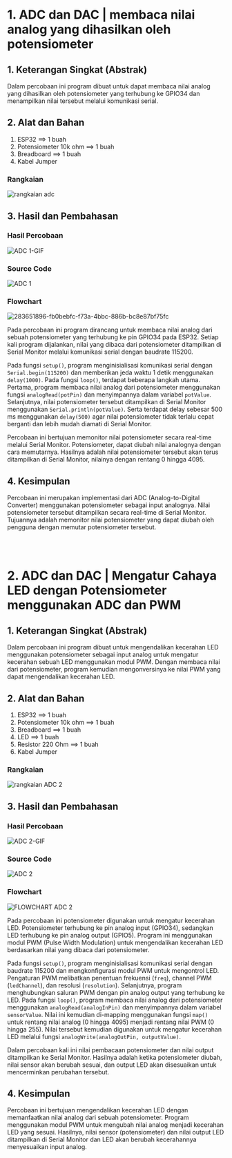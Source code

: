 # 1. ADC dan DAC | membaca nilai analog yang dihasilkan oleh potensiometer 

## 1. Keterangan Singkat (Abstrak)

Dalam percobaan ini program dibuat untuk dapat membaca nilai analog yang dihasilkan oleh potensiometer yang terhubung ke GPIO34 dan menampilkan nilai tersebut melalui komunikasi serial.

## 2. Alat dan Bahan
1. ESP32                     ==> 1 buah
2. Potensiometer 10k ohm     ==> 1 buah
3. Breadboard                ==> 1 buah
4. Kabel Jumper

### Rangkaian

![rangkaian adc](https://github.com/brianrahma/brian-system-embedded/assets/82065700/e9b02173-d1fd-4547-9543-88207b6c213d)

## 3. Hasil dan Pembahasan

### Hasil Percobaan

![ADC 1-GIF](https://github.com/brianrahma/brian-system-embedded/assets/82065700/8faa7ceb-c751-42e9-ba6d-ff8df0dc3e42)


### Source Code

![ADC 1](https://github.com/brianrahma/brian-system-embedded/assets/82065700/8577a659-931b-40f5-a8fa-7485bebd4e36)


### Flowchart

![283651896-fb0bebfc-f73a-4bbc-886b-bc8e87bf75fc](https://github.com/brianrahma/brian-system-embedded/assets/82065700/1da6ca03-86a3-4d92-9556-40f6d6c60286)

Pada percobaan ini program dirancang untuk membaca nilai analog dari sebuah potensiometer yang terhubung ke pin GPIO34 pada ESP32. Setiap kali program dijalankan, nilai yang dibaca dari potensiometer ditampilkan di Serial Monitor melalui komunikasi serial dengan baudrate 115200.

Pada fungsi `setup()`, program menginisialisasi komunikasi serial dengan `Serial.begin(115200)` dan memberikan jeda waktu 1 detik menggunakan `delay(1000)`. Pada fungsi `loop()`, terdapat beberapa langkah utama. Pertama, program membaca nilai analog dari potensiometer menggunakan fungsi `analogRead(potPin)` dan menyimpannya dalam variabel `potValue`. Selanjutnya, nilai potensiometer tersebut ditampilkan di Serial Monitor menggunakan `Serial.println(potValue)`. Serta terdapat delay sebesar 500 ms menggunakan `delay(500)` agar nilai potensiometer tidak terlalu cepat berganti dan lebih mudah diamati di Serial Monitor.

Percobaan ini bertujuan memonitor nilai potensiometer secara real-time melalui Serial Monitor. Potensiometer, dapat diubah nilai analognya dengan cara memutarnya. Hasilnya adalah nilai potensiometer tersebut akan terus ditampilkan di Serial Monitor, nilainya dengan rentang 0 hingga 4095.

## 4. Kesimpulan

Percobaan ini merupakan implementasi dari ADC (Analog-to-Digital Converter) menggunakan potensiometer sebagai input analognya. Nilai potensiometer tersebut ditampilkan secara real-time di Serial Monitor. Tujuannya adalah memonitor nilai potensiometer yang dapat diubah oleh pengguna dengan memutar potensiometer tersebut.

<br></br>
# 2. ADC dan DAC | Mengatur Cahaya LED dengan Potensiometer menggunakan ADC dan PWM

## 1. Keterangan Singkat (Abstrak)

Dalam percobaan ini program dibuat untuk mengendalikan kecerahan LED menggunakan potensiometer sebagai input analog untuk mengatur kecerahan sebuah LED menggunakan modul PWM. Dengan membaca nilai dari potensiometer, program kemudian mengonversinya ke nilai PWM yang dapat mengendalikan kecerahan LED. 

## 2. Alat dan Bahan
1. ESP32                     ==> 1 buah
2. Potensiometer 10k ohm     ==> 1 buah
3. Breadboard                ==> 1 buah
4. LED                       ==> 1 buah
5. Resistor 220 Ohm          ==> 1 buah
6. Kabel Jumper

### Rangkaian

![rangkaian ADC 2](https://github.com/brianrahma/brian-system-embedded/assets/82065700/e308d705-1c89-4040-af1f-294cd4b59c91)

## 3. Hasil dan Pembahasan

### Hasil Percobaan

![ADC 2-GIF](https://github.com/brianrahma/brian-system-embedded/assets/82065700/71127dcc-2aad-47da-9cfc-b728e5541890)


### Source Code

![ADC 2](https://github.com/brianrahma/brian-system-embedded/assets/82065700/21709f74-e30f-410c-8e34-36edfaa39933)

### Flowchart

![FLOWCHART ADC 2](https://github.com/brianrahma/brian-system-embedded/assets/82065700/8daa59f4-5fa7-4009-be3e-2b65d1c099ac)

Pada percobaan ini potensiometer digunakan untuk mengatur kecerahan LED. Potensiometer terhubung ke pin analog input (GPIO34), sedangkan LED terhubung ke pin analog output (GPIO5). Program ini menggunakan modul PWM (Pulse Width Modulation) untuk mengendalikan kecerahan LED berdasarkan nilai yang dibaca dari potensiometer.

Pada fungsi `setup()`, program menginisialisasi komunikasi serial dengan baudrate 115200 dan mengkonfigurasi modul PWM untuk mengontrol LED. Pengaturan PWM melibatkan penentuan frekuensi (`freq`), channel PWM (`ledChannel`), dan resolusi (`resolution`). Selanjutnya, program menghubungkan saluran PWM dengan pin analog output yang terhubung ke LED. Pada fungsi `loop()`, program membaca nilai analog dari potensiometer menggunakan `analogRead(analogInPin)` dan menyimpannya dalam variabel `sensorValue`. Nilai ini kemudian di-mapping menggunakan fungsi `map()` untuk rentang nilai analog (0 hingga 4095) menjadi rentang nilai PWM (0 hingga 255). Nilai tersebut kemudian digunakan untuk mengatur kecerahan LED melalui fungsi `analogWrite(analogOutPin, outputValue)`.

Dalam percobaan kali ini nilai pembacaan potensiometer dan nilai output ditampilkan ke Serial Monitor. Hasilnya adalah ketika potensiometer diubah, nilai sensor akan berubah sesuai, dan output LED akan disesuaikan untuk mencerminkan perubahan tersebut.

## 4. Kesimpulan

Percobaan ini bertujuan mengendalikan kecerahan LED dengan memanfaatkan nilai analog dari sebuah potensiometer. Program menggunakan modul PWM untuk mengubah nilai analog menjadi kecerahan LED yang sesuai. Hasilnya, nilai sensor (potensiometer) dan nilai output LED ditampilkan di Serial Monitor dan LED akan berubah kecerahannya menyesuaikan input analog.

